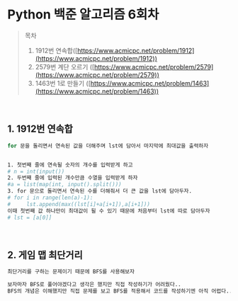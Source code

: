 # Python 백준 알고리즘 6회차
> 목차
> 1. 1912번 연속합([https://www.acmicpc.net/problem/1912](https://www.acmicpc.net/problem/1912))
> 2. 2579번 계단 오르기
([https://www.acmicpc.net/problem/2579](https://www.acmicpc.net/problem/2579))
> 3. 1463번 1로 만들기
([https://www.acmicpc.net/problem/1463](https://www.acmicpc.net/problem/1463))




<br>

## 1. 1912번 연속합

```sh
for 문을 돌리면서 연속된 값을 더해주며 lst에 담아서 마지막에 최대값을 출력하자


1. 첫번째 줄에 연속될 숫자의 개수를 입력받게 하고
# n = int(input())
2. 두번째 줄에 입력된 개수만큼 수열을 입력받게 하자
#a = list(map(int, input().split()))
3. for 문으로 돌리면서 연속된 수를 더해줘서 더 큰 값을 lst에 담아두자.
# for i in range(len(a)-1):
#     lst.append(max((lst[i]+a[i+1]),a[i+1]))
이때 첫번째 값 하나만이 최대값이 될 수 있기 때문에 처음부터 lst에 따로 담아두자
# lst = [a[0]]

```

<br>

## 2. 게임 맵 최단거리


```sh
최단거리를 구하는 문제이기 때문에 BFS를 사용해보자

보자마자 BFS로 풀어야겠다고 생각은 했지만 직접 작성하기가 어려웠다..
BFS의 개념은 이해했지만 직접 문제를 보고 BFS를 적용해서 코드를 작성하기엔 아직 어렵다.. 직접 코드를 짤 수 있을 때 까지 더 연습을 해야겠다

```
<br>

